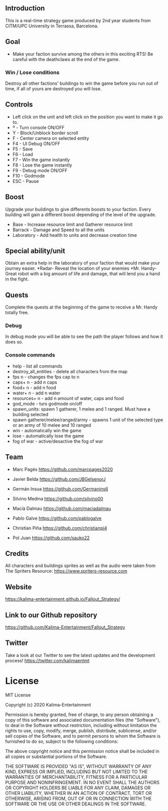 ## Introduction
This is a real-time strategy game produced by 2nd year students from CITM/UPC University in Terrassa, Barcelona.

## Goal
* Make your faction survive among the others in this exciting RTS! Be careful with the deathclaws at the end of the game.

### Win / Lose conditions
Destroy all other factions' buildings to win the game before you run out of time, if all of yours are destroyed you will lose.  

## Controls
* Left click on the unit and left click on the position you want to make it go to.
* º - Turn console ON/OFF
* Y - Block/Unblock border scroll
* F - Center camera on selected entity
* F4 -  UI Debug ON/OFF
* F5 -  Save
* F6 -  Load
* F7 - Win the game instantly
* F8 - Lose the game instantly
* F9 - Debug mode ON/OFF
* F10 - Godmode
* ESC - Pause

## Boost
Upgrade your buildings to give differents boosts to your faction. Every building will gain a different boost depending of the level of the upgrade.
* Base - Increase resource limit and Gatherer resource limit
* Barrack - Damage and Speed to all the units
* Laboratory - Add health to units and decrease creation time

## Special ability/unit
Obtain an extra help in the laboratory of your faction that would make your journey easier.
*Radar- Reveal the location of your enemies
*Mr. Handy- Great robot with a big amount of life and damage, that will lend you a hand in the fight.

## Quests
Complete the quests at the beginning of the game to receive a Mr. Handy totally free.

### Debug
In debug mode you will be able to see the path the player follows and how it does so.

### Console commands
* help - list all commands
* destroy_all_entities - delete all characters from the map
* fps n - changes the fps cap to n
* caps+ n - add n caps
* food+ n - add n food
* water+ n - add n water
* resources+ n - add n amount of water, caps and food
* god_mode - turs godmode on/off
* spawn_units: spawn 1 gatherer, 1 melee and 1 ranged. Must have a building selected
* spawn gatherer/melee/ranged/army -  spawns 1 unit of the selected type or an army of 10 melee and 10 ranged
* win - automatically win the game
* lose - automatically lose the game
* fog of war - active/desactive the fog of war

## Team

* Marc Pagès
https://github.com/marcpages2020

* Javier Belda
https://github.com/JBGelsenorJ

* Germán Insua
https://github.com/Germanins6

* Silvino Medina
https://github.com/silvino00

* Macià Dalmau
https://github.com/maciadalmau

* Pablo Galve
https://github.com/pablogalve

* Christian Piña
https://github.com/christianpi4

* Pol Juan
https://github.com/sauko22

## Credits
All characters and buildings sprites as well as the audio were taken from The Spriters Resource: https://www.spriters-resource.com

## Website
https://kalima-entertainment.github.io/Fallout_Strategy/

## Link to our Github repository
https://github.com/Kalima-Entertainment/Fallout_Strategy

## Twitter
Take a look at our Twitter to see the latest updates and the development process!
https://twitter.com/kalimaentmt

# License
MIT License

Copyright (c) 2020 Kalima-Entertainment

Permission is hereby granted, free of charge, to any person obtaining a copy
of this software and associated documentation files (the "Software"), to deal
in the Software without restriction, including without limitation the rights
to use, copy, modify, merge, publish, distribute, sublicense, and/or sell
copies of the Software, and to permit persons to whom the Software is
furnished to do so, subject to the following conditions:

The above copyright notice and this permission notice shall be included in all
copies or substantial portions of the Software.

THE SOFTWARE IS PROVIDED "AS IS", WITHOUT WARRANTY OF ANY KIND, EXPRESS OR
IMPLIED, INCLUDING BUT NOT LIMITED TO THE WARRANTIES OF MERCHANTABILITY,
FITNESS FOR A PARTICULAR PURPOSE AND NONINFRINGEMENT. IN NO EVENT SHALL THE
AUTHORS OR COPYRIGHT HOLDERS BE LIABLE FOR ANY CLAIM, DAMAGES OR OTHER
LIABILITY, WHETHER IN AN ACTION OF CONTRACT, TORT OR OTHERWISE, ARISING FROM,
OUT OF OR IN CONNECTION WITH THE SOFTWARE OR THE USE OR OTHER DEALINGS IN THE
SOFTWARE.
